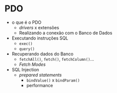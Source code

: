 # PDO

- o que é o PDO
  - _drivers_ x extensões
  - Realizando a conexão com o Banco de Dados
- Executando instruções SQL
  - `exec()`
  - `query()`
- Recuperando dados do Banco
  - `fetchAll()`, `fetch()`, `fetchColumn()`...
  - _Fetch Modes_
- SQL Injection
  - _prepared statements_
    - `bindValue()` x `bindParam()`
    - performance
